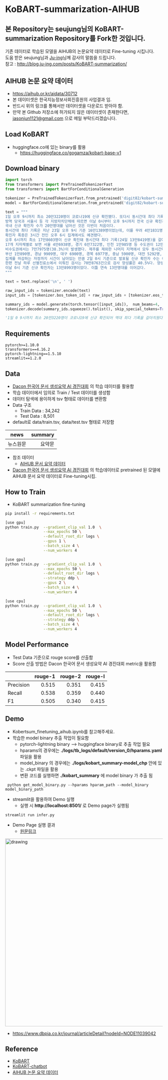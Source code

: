 # KoBART-summarization-AIHUB
## 본 Repository는 seujung님의 KoBART-summarization Repository를 Fork한 것입니다. 
기존 데이터로 학습된 모델을 AIHUB의 논문요약 데이터로 Fine-tuning 시킵니다. <br>
도움 받은 seujung님과 [Ju-ing](http://blog.ju-ing.com/)님께 감사의 말씀을 드립니다.
<br>
참고 : http://blog.ju-ing.com/posts/KoBART-summarization/

## AIHUB 논문 요약 데이터
- https://aihub.or.kr/aidata/30712
- 본 데이터셋은 한국지능정보사회진흥원의 사업결과 임.
- 반드시 위의 링크를 통해서만 데이터셋을 다운로드 받아야 함.
- 만약 본 Github 저장소에 허가되지 않은 데이터셋이 존재한다면, jasonjun1121@gmail.com 으로 메일 부탁드리겠습니다.
## Load KoBART
- huggingface.co에 있는 binary를 활용
  - https://huggingface.co/gogamza/kobart-base-v1

## Download binary
```python
import torch
from transformers import PreTrainedTokenizerFast
from transformers import BartForConditionalGeneration

tokenizer = PreTrainedTokenizerFast.from_pretrained('digit82/kobart-summarization')
model = BartForConditionalGeneration.from_pretrained('digit82/kobart-summarization')

text = """
1일 오후 9시까지 최소 20만3220명이 코로나19에 신규 확진됐다. 또다시 동시간대 최다 기록으로, 사상 처음 20만명대에 진입했다.
방역 당국과 서울시 등 각 지방자치단체에 따르면 이날 0시부터 오후 9시까지 전국 신규 확진자는 총 20만3220명으로 집계됐다.
국내 신규 확진자 수가 20만명대를 넘어선 것은 이번이 처음이다.
동시간대 최다 기록은 지난 23일 오후 9시 기준 16만1389명이었는데, 이를 무려 4만1831명이나 웃돌았다. 전날 같은 시간 기록한 13만3481명보다도 6만9739명 많다.
확진자 폭증은 3시간 전인 오후 6시 집계에서도 예견됐다.
오후 6시까지 최소 17만8603명이 신규 확진돼 동시간대 최다 기록(24일 13만8419명)을 갈아치운 데 이어 이미 직전 0시 기준 역대 최다 기록도 넘어섰다. 역대 최다 기록은 지난 23일 0시 기준 17만1451명이었다.
17개 지자체별로 보면 서울 4만6938명, 경기 6만7322명, 인천 1만985명 등 수도권이 12만5245명으로 전체의 61.6%를 차지했다. 서울과 경기는 모두 동시간대 기준 최다로, 처음으로 각각 4만명과 6만명을 넘어섰다.
비수도권에서는 7만7975명(38.3%)이 발생했다. 제주를 제외한 나머지 지역에서 모두 동시간대 최다를 새로 썼다.
부산 1만890명, 경남 9909명, 대구 6900명, 경북 6977명, 충남 5900명, 대전 5292명, 전북 5150명, 울산 5141명, 광주 5130명, 전남 4996명, 강원 4932명, 충북 3845명, 제주 1513명, 세종 1400명이다.
집계를 마감하는 자정까지 시간이 남아있는 만큼 2일 0시 기준으로 발표될 신규 확진자 수는 이보다 더 늘어날 수 있다. 이에 따라 최종 집계되는 확진자 수는 21만명 안팎을 기록할 수 있을 전망이다.
한편 전날 하루 선별진료소에서 이뤄진 검사는 70만8763건으로 검사 양성률은 40.5%다. 양성률이 40%를 넘은 것은 이번이 처음이다. 확산세가 계속 거세질 수 있다는 얘기다.
이날 0시 기준 신규 확진자는 13만8993명이었다. 이틀 연속 13만명대를 이어갔다.
"""

text = text.replace('\n', ' ')

raw_input_ids = tokenizer.encode(text)
input_ids = [tokenizer.bos_token_id] + raw_input_ids + [tokenizer.eos_token_id]

summary_ids = model.generate(torch.tensor([input_ids]),  num_beams=4,  max_length=512,  eos_token_id=1)
tokenizer.decode(summary_ids.squeeze().tolist(), skip_special_tokens=True)

'1일 0 9시까지 최소 20만3220명이 코로나19에 신규 확진되어 역대 최다 기록을 갈아치웠다.'

```
## Requirements
```
pytorch>=1.10.0
transformers==4.16.2
pytorch-lightning==1.5.10
streamlit==1.2.0
```
## Data
- [Dacon 한국어 문서 생성요약 AI 경진대회](https://dacon.io/competitions/official/235673/overview/) 의 학습 데이터를 활용함
- 학습 데이터에서 임의로 Train / Test 데이터를 생성함
- 데이터 탐색에 용이하게 tsv 형태로 데이터를 변환함
- Data 구조
    - Train Data : 34,242
    - Test Data : 8,501
- default로 data/train.tsv, data/test.tsv 형태로 저장함
  
| news  | summary |
|-------|--------:|
| 뉴스원문| 요약문 |  

- 참조 데이터
  - [AIHUB 문서 요약 데이터](https://aihub.or.kr/aihubdata/data/view.do?currMenu=115&topMenu=100&aihubDataSe=realm&dataSetSn=90)
- [Dacon 한국어 문서 생성요약 AI 경진대회](https://dacon.io/competitions/official/235673/overview/) 의 학습데이터로 pretrained 된 모델에 AIHUB 문서 요약 데이터로 Fine-tuning시킴.


## How to Train
- KoBART summarization fine-tuning
```bash
pip install -r requirements.txt

[use gpu]
python train.py  --gradient_clip_val 1.0  \
                 --max_epochs 50 \
                 --default_root_dir logs \
                 --gpus 1 \
                 --batch_size 4 \
                 --num_workers 4

[use gpu]
python train.py  --gradient_clip_val 1.0  \
                 --max_epochs 50 \
                 --default_root_dir logs \
                 --strategy ddp \
                 --gpus 2 \
                 --batch_size 4 \
                 --num_workers 4

[use cpu]
python train.py  --gradient_clip_val 1.0  \
                 --max_epochs 50 \
                 --default_root_dir logs \
                 --strategy ddp \
                 --batch_size 4 \
                 --num_workers 4
```

## Model Performance
- Test Data 기준으로 rouge score를 산출함
- Score 산출 방법은 Dacon 한국어 문서 생성요약 AI 경진대회 metric을 활용함
  
| | rouge-1 |rouge-2|rouge-l|
|-------|--------:|--------:|--------:|
| Precision| 0.515 | 0.351|0.415|
| Recall| 0.538| 0.359|0.440|
| F1| 0.505| 0.340|0.415|

## Demo
- Kobertsum_finetuning_aihub.ipynb를 참고해주세요.
- 학습한 model binary 추출 작업이 필요함
   - pytorch-lightning binary --> huggingface binary로 추출 작업 필요
   - hparams의 경우에는 <b>./logs/tb_logs/default/version_0/hparams.yaml</b> 파일을 활용
   - model_binary 의 경우에는 <b>./logs/kobart_summary-model_chp</b> 안에 있는 .ckpt 파일을 활용
   - 변환 코드를 실행하면 <b>./kobart_summary</b> 에 model binary 가 추출 됨
  
```
 python get_model_binary.py --hparams hparam_path --model_binary model_binary_path
```

- streamlit을 활용하여 Demo 실행
    - 실행 시 <b>http://localhost:8501/</b> 로 Demo page가 실행됨
```
streamlit run infer.py
```

- Demo Page 실행 결과
  - [원문링크](https://www.mk.co.kr/news/society/view/2020/12/1289300/?utm_source=naver&utm_medium=newsstand)
  
<img src="imgs/demo.png" alt="drawing" style="width:600px;"/>

* https://www.dbpia.co.kr/journal/articleDetail?nodeId=NODE11039042

## Reference
- [KoBART](https://github.com/SKT-AI/KoBART)
- [KoBART-chatbot](https://github.com/haven-jeon/KoBART-chatbot)
- [AIHUB 논문 요약 데이터](https://aihub.or.kr/aihubdata/data/view.do?currMenu=115&topMenu=100&aihubDataSe=realm&dataSetSn=90)

